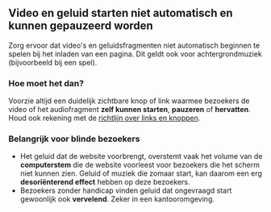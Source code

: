 ## Video en geluid starten niet automatisch en kunnen gepauzeerd worden

Zorg ervoor dat video's en geluidsfragmenten niet automatisch beginnen te spelen bij het inladen van een pagina. Dit geldt ook voor achtergrondmuziek (bijvoorbeeld bij een spel).

### Hoe moet het dan?

Voorzie altijd een duidelijk zichtbare knop of link waarmee bezoekers de video of het audiofragment **zelf kunnen starten**, **pauzeren** of **hervatten**. Houd ook rekening met de [richtlijn over links en knoppen](#).

### Belangrijk voor blinde bezoekers

- Het geluid dat de website voorbrengt, overstemt vaak het volume van de **computerstem** die de website voorleest voor bezoekers die het scherm niet kunnen zien. Geluid of muziek die zomaar start, kan daarom een erg **desoriënterend effect** hebben op deze bezoekers.
- Bezoekers zonder handicap vinden geluid dat ongevraagd start gewoonlijk ook **vervelend**. Zeker in een kantooromgeving.
